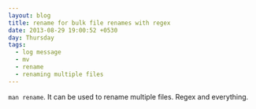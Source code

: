 ```yaml
---
layout: blog
title: rename for bulk file renames with regex
date: 2013-08-29 19:00:52 +0530
day: Thursday
tags:
  - log message
  - mv
  - rename
  - renaming multiple files
---
```


`man rename`. It can be used to rename multiple files. Regex and everything.
